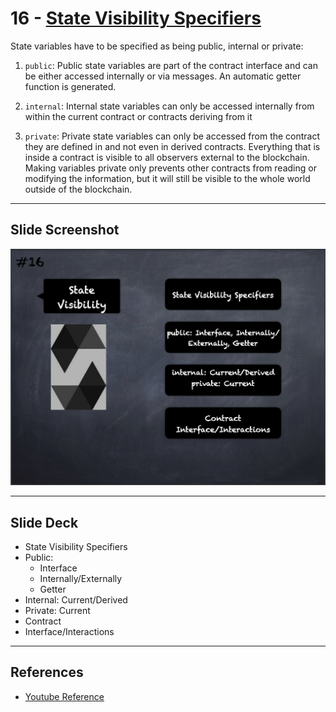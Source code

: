 # 16 - [State Visibility Specifiers](State%20Visibility.md)
State variables have to be specified as being public, internal or private:

1.  `public`: Public state variables are part of the contract interface and can be either accessed internally or via messages. An automatic getter function is generated.
    
2.  `internal`: Internal state variables can only be accessed internally from within the current contract or contracts deriving from it
    
3.  `private`: Private state variables can only be accessed from the contract they are defined in and not even in derived contracts. Everything that is inside a contract is visible to all observers external to the blockchain. Making variables private only prevents other contracts from reading or modifying the information, but it will still be visible to the whole world outside of the blockchain.

___
## Slide Screenshot
![016.png](../images/solidity101/016.png)
___
## Slide Deck
- State Visibility Specifiers
- Public: 
	- Interface
	- Internally/Externally
	- Getter
- Internal: Current/Derived
- Private: Current
- Contract
- Interface/Interactions
___
## References
- [Youtube Reference](https://youtu.be/5eLqFac5Tkg?t=1582)


